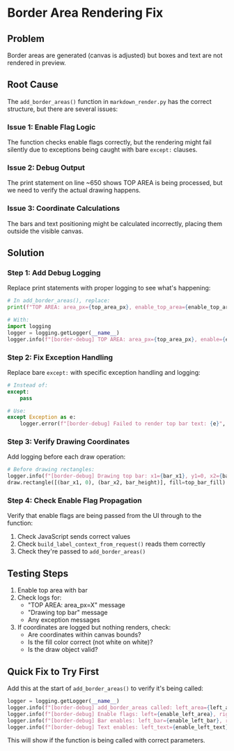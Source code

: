 # Border Area Rendering Fix

## Problem
Border areas are generated (canvas is adjusted) but boxes and text are not rendered in preview.

## Root Cause
The `add_border_areas()` function in `markdown_render.py` has the correct structure, but there are several issues:

### Issue 1: Enable Flag Logic
The function checks enable flags correctly, but the rendering might fail silently due to exceptions being caught with bare `except:` clauses.

### Issue 2: Debug Output
The print statement on line ~650 shows TOP AREA is being processed, but we need to verify the actual drawing happens.

### Issue 3: Coordinate Calculations
The bars and text positioning might be calculated incorrectly, placing them outside the visible canvas.

## Solution

### Step 1: Add Debug Logging
Replace print statements with proper logging to see what's happening:

```python
# In add_border_areas(), replace:
print(f"TOP AREA: area_px={top_area_px}, enable_top_area={enable_top_area}, bar_height={bar_height}, enable_top_bar={enable_top_bar}")

# With:
import logging
logger = logging.getLogger(__name__)
logger.info(f"[border-debug] TOP AREA: area_px={top_area_px}, enable={enable_top_area}, bar_h={bar_height}, enable_bar={enable_top_bar}, enable_text={enable_top_text}")
```

### Step 2: Fix Exception Handling
Replace bare `except:` with specific exception handling and logging:

```python
# Instead of:
except:
    pass

# Use:
except Exception as e:
    logger.error(f"[border-debug] Failed to render top bar text: {e}", exc_info=True)
```

### Step 3: Verify Drawing Coordinates
Add logging before each draw operation:

```python
# Before drawing rectangles:
logger.info(f"[border-debug] Drawing top bar: x1={bar_x1}, y1=0, x2={bar_x2}, y2={bar_height}, fill={top_bar_fill}")
draw.rectangle([(bar_x1, 0), (bar_x2, bar_height)], fill=top_bar_fill)
```

### Step 4: Check Enable Flag Propagation
Verify that enable flags are being passed from the UI through to the function:

1. Check JavaScript sends correct values
2. Check `build_label_context_from_request()` reads them correctly
3. Check they're passed to `add_border_areas()`

## Testing Steps

1. Enable top area with bar
2. Check logs for:
   - "TOP AREA: area_px=X" message
   - "Drawing top bar" message
   - Any exception messages
3. If coordinates are logged but nothing renders, check:
   - Are coordinates within canvas bounds?
   - Is the fill color correct (not white on white)?
   - Is the draw object valid?

## Quick Fix to Try First

Add this at the start of `add_border_areas()` to verify it's being called:

```python
logger = logging.getLogger(__name__)
logger.info(f"[border-debug] add_border_areas called: left_area={left_area_px}, right_area={right_area_px}, top_area={top_area_px}, bottom_area={bottom_area_px}")
logger.info(f"[border-debug] Enable flags: left={enable_left_area}, right={enable_right_area}, top={enable_top_area}, bottom={enable_bottom_area}")
logger.info(f"[border-debug] Bar enables: left_bar={enable_left_bar}, right_bar={enable_right_bar}, top_bar={enable_top_bar}, bottom_bar={enable_bottom_bar}")
logger.info(f"[border-debug] Text enables: left_text={enable_left_text}, right_text={enable_right_text}, top_text={enable_top_text}, bottom_text={enable_bottom_text}")
```

This will show if the function is being called with correct parameters.
